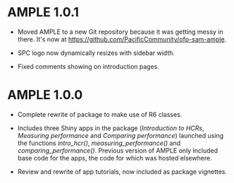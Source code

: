 # AMPLE 1.0.1

* Moved AMPLE to a new Git repository because it was getting messy in there. It's now at https://github.com/PacificCommunity/ofp-sam-ample.

* SPC logo now dynamically resizes with sidebar width.

* Fixed comments showing on introduction pages.

# AMPLE 1.0.0

* Complete rewrite of package to make use of R6 classes.

* Includes three Shiny apps in the package (*Introduction to HCRs*, *Measuring performance* and *Comparing performance*) launched using the functions *intro_hcr()*, *measuring_performance()* and *comparing_performance()*. Previous version of AMPLE only included base code for the apps, the code for which was hosted elsewhere.

* Review and rewrite of app tutorials, now included as package vignettes.